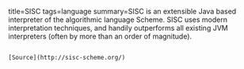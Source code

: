 title=SISC
tags=language
summary=SISC is an extensible Java based interpreter of the algorithmic language Scheme. SISC uses modern interpretation techniques, and handily outperforms all existing JVM interpreters (often by more than an order of magnitude).
~~~~~~

[Source](http://sisc-scheme.org/)

